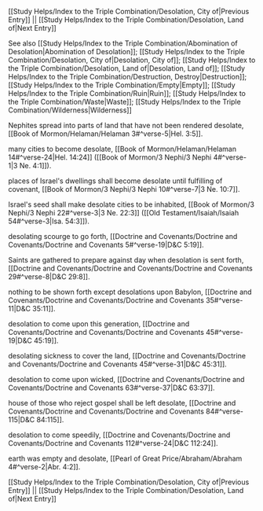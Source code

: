 [[Study Helps/Index to the Triple Combination/Desolation, City of|Previous Entry]]  ||  [[Study Helps/Index to the Triple Combination/Desolation, Land of|Next Entry]]

 See also [[Study Helps/Index to the Triple Combination/Abomination of Desolation|Abomination of Desolation]]; [[Study Helps/Index to the Triple Combination/Desolation, City of|Desolation, City of]]; [[Study Helps/Index to the Triple Combination/Desolation, Land of|Desolation, Land of]]; [[Study Helps/Index to the Triple Combination/Destruction, Destroy|Destruction]]; [[Study Helps/Index to the Triple Combination/Empty|Empty]]; [[Study Helps/Index to the Triple Combination/Ruin|Ruin]]; [[Study Helps/Index to the Triple Combination/Waste|Waste]]; [[Study Helps/Index to the Triple Combination/Wilderness|Wilderness]]

 Nephites spread into parts of land that have not been rendered desolate, [[Book of Mormon/Helaman/Helaman 3#^verse-5|Hel. 3:5]].

 many cities to become desolate, [[Book of Mormon/Helaman/Helaman 14#^verse-24|Hel. 14:24]] ([[Book of Mormon/3 Nephi/3 Nephi 4#^verse-1|3 Ne. 4:1]]).

 places of Israel's dwellings shall become desolate until fulfilling of covenant, [[Book of Mormon/3 Nephi/3 Nephi 10#^verse-7|3 Ne. 10:7]].

 Israel's seed shall make desolate cities to be inhabited, [[Book of Mormon/3 Nephi/3 Nephi 22#^verse-3|3 Ne. 22:3]] ([[Old Testament/Isaiah/Isaiah 54#^verse-3|Isa. 54:3]]).

 desolating scourge to go forth, [[Doctrine and Covenants/Doctrine and Covenants/Doctrine and Covenants 5#^verse-19|D&C 5:19]].

 Saints are gathered to prepare against day when desolation is sent forth, [[Doctrine and Covenants/Doctrine and Covenants/Doctrine and Covenants 29#^verse-8|D&C 29:8]].

 nothing to be shown forth except desolations upon Babylon, [[Doctrine and Covenants/Doctrine and Covenants/Doctrine and Covenants 35#^verse-11|D&C 35:11]].

 desolation to come upon this generation, [[Doctrine and Covenants/Doctrine and Covenants/Doctrine and Covenants 45#^verse-19|D&C 45:19]].

 desolating sickness to cover the land, [[Doctrine and Covenants/Doctrine and Covenants/Doctrine and Covenants 45#^verse-31|D&C 45:31]].

 desolation to come upon wicked, [[Doctrine and Covenants/Doctrine and Covenants/Doctrine and Covenants 63#^verse-37|D&C 63:37]].

 house of those who reject gospel shall be left desolate, [[Doctrine and Covenants/Doctrine and Covenants/Doctrine and Covenants 84#^verse-115|D&C 84:115]].

 desolation to come speedily, [[Doctrine and Covenants/Doctrine and Covenants/Doctrine and Covenants 112#^verse-24|D&C 112:24]].

 earth was empty and desolate, [[Pearl of Great Price/Abraham/Abraham 4#^verse-2|Abr. 4:2]].

[[Study Helps/Index to the Triple Combination/Desolation, City of|Previous Entry]]  ||  [[Study Helps/Index to the Triple Combination/Desolation, Land of|Next Entry]]